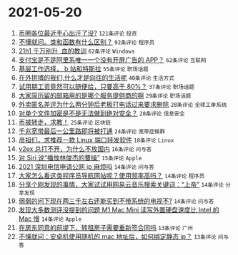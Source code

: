 # 2021-05-20

1. [币圈各位最近手心出汗了没?](https://www.v2ex.com/t/778035) `121条评论` `投资`
1. [不懂就问。类和函数有什么区别？](https://www.v2ex.com/t/778049) `92条评论` `程序员`
1. [21h1 千万别升, 血的教训](https://www.v2ex.com/t/778047) `62条评论` `Windows`
1. [支付宝是不是阿里系唯一一个没有开屏广告的 APP？](https://www.v2ex.com/t/778082) `62条评论` `互联网`
1. [基层工作选择， b 站和特斯拉](https://www.v2ex.com/t/778120) `55条评论` `职场话题`
1. [在外拼搏的我们,什么才是向往的生活呢](https://www.v2ex.com/t/778064) `40条评论` `生活方式`
1. [试用期工资竟然可以随便给，只要高于 80%？](https://www.v2ex.com/t/778062) `37条评论` `职场话题`
1. [大家简历留的邮箱用的是哪个服务提供商的啊](https://www.v2ex.com/t/778210) `29条评论` `职场话题`
1. [外卖匿名差评为什么两分钟后老板打电话过来要求删除](https://www.v2ex.com/t/778198) `28条评论` `全球工单系统`
1. [对单个文件加密是不是无法做到绝对安全？](https://www.v2ex.com/t/778090) `28条评论` `信息安全`
1. [币被转走，求教！](https://www.v2ex.com/t/778168) `25条评论` `区块链`
1. [千兆宽带最后一公里路即将被打通](https://www.v2ex.com/t/778196) `24条评论` `宽带症候群`
1. [彦祖们，求推荐一款 Linux 端口转发软件](https://www.v2ex.com/t/778087) `18条评论` `Linux`
1. [v2ex 总打不开，为什么不放国内](https://www.v2ex.com/t/778097) `16条评论` `问与答`
1. [对 Siri 说“播放林俊杰的曹操”](https://www.v2ex.com/t/778102) `15条评论` `Apple`
1. [2021 深圳电信申请公网 ip 麻烦吗](https://www.v2ex.com/t/778184) `14条评论` `问与答`
1. [大家怎么看这类程序员导航网站呢？使用频率高吗？](https://www.v2ex.com/t/778160) `14条评论` `程序员`
1. [分享个刚发现的事情，大家试试用网易云音乐搜索关键词：“上帝”](https://www.v2ex.com/t/778081) `14条评论` `分享发现`
1. [弱弱的问下现在两三千左右还能买到不带系统的电视不?](https://www.v2ex.com/t/778039) `14条评论` `问与答`
1. [发现大多数测评没提到的问题 M1 Mac Mini 读写外置硬盘速度比 Intel 的 Mac 慢](https://www.v2ex.com/t/778036) `14条评论` `Apple`
1. [在房东同意的前提下，转租房子需要重新签合同吗](https://www.v2ex.com/t/778161) `13条评论` `广州`
1. [不懂就问：安卓机使用随机的 mac 地址后，如何绑定静态 ip？](https://www.v2ex.com/t/778131) `13条评论` `问与答`
